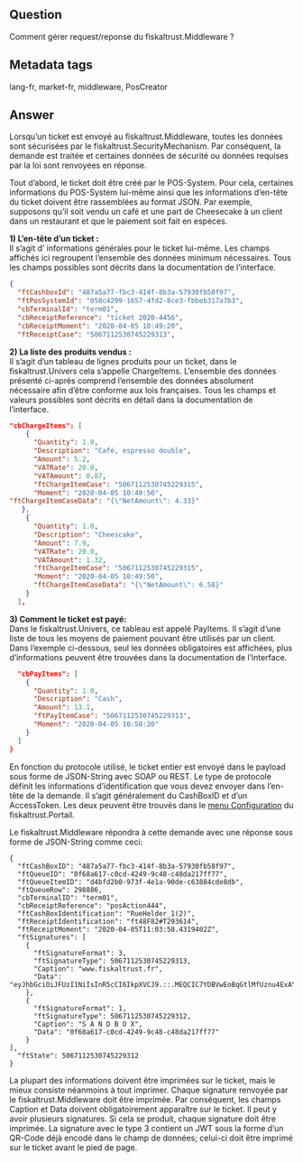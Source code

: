 ## Question
Comment gérer request/reponse du fiskaltrust.Middleware ?

## Metadata tags
lang-fr, market-fr, middleware, PosCreator

## Answer
Lorsqu’un ticket est envoyé au fiskaltrust.Middleware, toutes les données sont sécurisées par le fiskaltrust.SecurityMechanism. Par conséquent, la demande est traitée et certaines données de sécurité ou données requises par la loi sont renvoyées en réponse.

Tout d’abord, le ticket doit être créé par le POS-System. Pour cela, certaines informations du POS-System lui-même ainsi que les informations d’en-tête du ticket doivent être rassemblées au format JSON. Par exemple, supposons qu’il soit vendu un café et une part de Cheesecake à un client dans un restaurant et que le paiement soit fait en espèces.

**1) L’en-tête d’un ticket :**<br>Il s’agit d’ informations générales pour le ticket lui-même. Les champs affichés ici regroupent l’ensemble des données minimum nécessaires. Tous les champs possibles sont décrits dans la documentation de l’interface.

```JSON
{
  "ftCashboxId": "487a5a77-fbc3-414f-8b3a-57930fb58f97",
  "ftPosSystemId": "058c4299-1657-4fd2-8ce3-fbbeb317a7b3",
  "cbTerminalId": "term01",
  "cbReceiptReference": "ticket 2020-4456",
  "cbReceiptMoment": "2020-04-05 10:49:20",
  "ftReceiptCase": "5067112530745229313",
```

**2) La liste des produits vendus :**<br>Il s’agit d’un tableau de lignes produits pour un ticket, dans le fiskaltrust.Univers cela s’appelle ChargeItems. L’ensemble des données présenté ci-après comprend l’ensemble des données absolument nécessaire afin d’être conforme aux lois françaises. Tous les champs et valeurs possibles sont décrits en détail dans la documentation de l’interface.

```JSON
"cbChargeItems": [
    {
      "Quantity": 1.0,
      "Description": "Café, espresso double",
      "Amount": 5.2,
      "VATRate": 20.0,
      "VATAmount": 0.87,
      "ftChargeItemCase": "5067112530745229315",
      "Moment": "2020-04-05 10:49:50",
"ftChargeItemCaseData": "{\"NetAmount\": 4.33}"
   },
    {
      "Quantity": 1.0,
      "Description": "Cheescake",
      "Amount": 7.9,
      "VATRate": 20.0,
      "VATAmount": 1.32,
      "ftChargeItemCase": "5067112530745229315",
      "Moment": "2020-04-05 10:49:50",
      "ftChargeItemCaseData": "{\"NetAmount\": 6.58}"
    }
  ],
```

**3) Comment le ticket est payé:**<br>Dans le fiskaltrust.Univers, ce tableau est appelé PayItems. Il s’agit d’une liste de tous les moyens de paiement pouvant être utilisés par un client. Dans l’exemple ci-dessous, seul les données obligatoires est affichées, plus d’informations peuvent être trouvées dans la documentation de l’interface.

```JSON
  "cbPayItems": [
    {
      "Quantity": 1.0,
      "Description": "Cash",
      "Amount": 13.1,
      "ftPayItemCase": "5067112530745229313",
      "Moment": "2020-04-05 10:50:20"
    }
  ]
}
```

En fonction du protocole utilisé, le ticket entier est envoyé dans le payload sous forme de JSON-String avec SOAP ou REST. Le type de protocole définit les informations d’identification que vous devez envoyer dans l’en-tête de la demande. Il s’agit généralement du CashBoxID et d’un AccessToken. Les deux peuvent être trouvés dans le [menu Configuration](https://portal.fiskaltrust.fr/CashBox) du fiskaltrust.Portail.

Le fiskaltrust.Middleware répondra à cette demande avec une réponse sous forme de JSON-String comme ceci:

```
{
  "ftCashBoxID": "487a5a77-fbc3-414f-8b3a-57930fb58f97",
  "ftQueueID": "0f68a617-c0cd-4249-9c48-c48da217ff77",
  "ftQueueItemID": "d4bfd2b0-973f-4e1a-90de-c63884cde8db",
  "ftQueueRow": 298886,
  "cbTerminalID": "term01",
  "cbReceiptReference": "posAction444",
  "ftCashBoxIdentification": "RueHelder_1(2)",
  "ftReceiptIdentification": "ft48F82#T293614",
  "ftReceiptMoment": "2020-04-05T11:03:58.4319402Z",
  "ftSignatures": [
    {
      "ftSignatureFormat": 3,
      "ftSignatureType": 5067112530745229313,
      "Caption": "www.fiskaltrust.fr",
      "Data": "eyJhbGciOiJFUzI1NiIsInR5cCI6IkpXVCJ9.::.MEQCIC7YDBVwEoBqGtlMfUznu4ExAYZ3t6qph5_nIJXuOelHAiBge_EPSeCirPma881ElrNvGf2sGYfCPo5nkYZujs1P4w"
    },
    {
      "ftSignatureFormat": 1,
      "ftSignatureType": 5067112530745229312,
      "Caption": "S A N D B O X",
      "Data": "0f68a617-c0cd-4249-9c48-c48da217ff77"
    }
],
  "ftState": 5067112530745229312
}
```
La plupart des informations doivent être imprimées sur le ticket, mais le mieux consiste néanmoins à tout imprimer. Chaque signature renvoyée par le fiskaltrust.Middleware doit être imprimée. Par conséquent, les champs Caption et Data doivent obligatoirement apparaître sur le ticket. Il peut y avoir plusieurs signatures. Si cela se produit, chaque signature doit être imprimée. La signature avec le type 3 contient un JWT sous la forme d’un QR-Code déjà encodé dans le champ de données; celui-ci doit être imprimé sur le ticket avant le pied de page.
